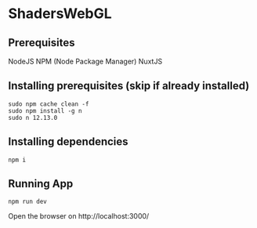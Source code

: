 # ShadersWebGL

## Prerequisites
NodeJS
NPM (Node Package Manager)
NuxtJS

## Installing prerequisites (skip if already installed)
```
sudo npm cache clean -f
sudo npm install -g n
sudo n 12.13.0
```

## Installing dependencies
```
npm i
```

## Running App
```
npm run dev
```
Open the browser on http://localhost:3000/